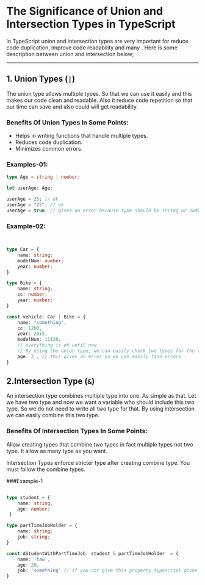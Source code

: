 # The Significance of Union and Intersection Types in TypeScript

In TypeScript union and intersection types are very important for reduce code duplication, improve code readability and many . Here is some description between union and intersection below;

---

## 1. Union Types (`|`)

The union type allows multiple types. So that we can use it easily and this makes our code clean and readable. Also it reduce code repetition so that our time can save and also could will get readability.

### Benefits Of Union Types In Some Points:
- Helps in writing functions that handle multiple types.
- Reduces code duplication.
- Minimizes common errors.

### Examples-01:
```typescript
type Age = string | number;

let userAge: Age;

userAge = 25; // ok
userAge = "25"; // ok
userAge = true; // gives an error because type should be string or number.
```

### Example-02:
```typescript


type Car = {
    name: string;
    modelNum: number;
    year: number; 
}

type Bike = {
    name: string;
    cc: number;
    year: number;
}

const vehicle: Car | Bike = {
    name: "something",
    cc: 1200,
    year: 2015,
    modelNum: 11120,
    // everything is ok until now
    // By using the union type, we can easily check two types for the vehicle. It also makes the code readable and clean.
    age: 3 , // this gives an error so we can easily find errors
}

```

## 2.Intersection Type (`&`)


An intersection type combines multiple type into one. As simple as that. Let we have two type and now we want a variable who should include this two type. So we do not need to write all two type for that. By using intersection we can easily combine this two type. 


### Benefits Of Intersection Types In Some Points:

 Allow creating types that combine two types in fact multiple types not two type. It allow as many type as you want.

 Intersection Types enforce stricter type after creating combine type. You must follow the combine types.


###Example-1

```typescript

type student = {
    name: string;
    age: number;
 }

type partTimeJobHolder = {
    name: string;
    job: string;
}

const AStudentWithPartTimeJob: student & partTimeJobHolder  = {
    name: 'taw',
    age: 20,
    job: 'something' // if you not give this property typescript gives you error for using intersection type . So from that we can understand that it strict the combine type and definitely it combine multiple type.
}
```





